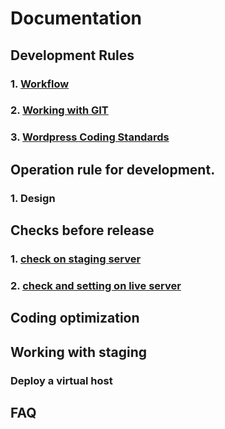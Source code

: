 # Documentation


## Development Rules

### 1. [Workflow](https://github.com/EvolableAsiaDevelopment/eva-operation-rule/blob/master/workflow.md)
### 2. [Working with GIT](https://github.com/EvolableAsiaDevelopment/eva-operation-rule/blob/master/github-operation-rule.md) 
### 3. [Wordpress Coding Standards](https://github.com/EvolableAsiaDevelopment/eva-operation-rule/blob/master/wordpress-coding-standards.md)


## Operation rule for development.
### 1. Design


## Checks before release
### 1. [check on staging server](https://github.com/EvolableAsiaDevelopment/eva-operation-rule/blob/master/check-staging.md)
### 2. [check and setting on live server](https://github.com/EvolableAsiaDevelopment/eva-operation-rule/blob/master/check-live.md)


## Coding optimization

## Working with staging

### Deploy a virtual host

## FAQ
